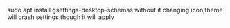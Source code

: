sudo apt install gsettings-desktop-schemas
without it changing icon,theme will crash settings though it will apply
